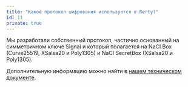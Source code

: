 ```yaml
---
title: "Какой протокол шифрования используется в Berty?"
id: 11
private: true
---
```


Мы разработали собственный протокол, частично основанный на симметричном ключе Signal и который полагается на NaCl Box (Curve25519, XSalsa20 и Poly1305) и NaCl SecretBox (XSalsa20 и Poly1305).

Дополнительную информацию можно найти в [нашем техническом документе](https://berty.tech/docs/protocol).
